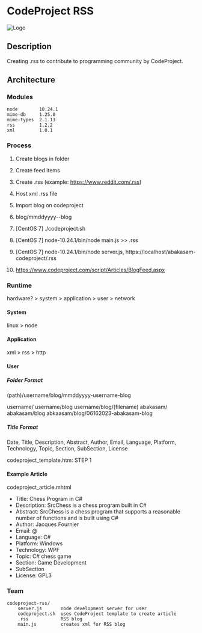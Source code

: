 # CodeProject RSS

![Logo](https://raw.githubusercontent.com/abakasam/codeproject-rss/main/logo.png)

## Description

Creating .rss to contribute to programming community by CodeProject.

## Architecture

### Modules

	node		10.24.1
	mime-db		1.25.0
	mime-types	2.1.13
	rss			1.2.2
	xml			1.0.1

### Process

1. Create blogs in folder
2. Create feed items
3. Create .rss (example: https://www.reddit.com/.rss)
4. Host xml .rss file
5. Import blog on codeproject

1. blog/mmddyyyy-<username>-blog
2. [CentOS 7] ./codeproject.sh
3. [CentOS 7] node-10.24.1/bin/node main.js >> .rss
4. [CentOS 7] node-10.24.1/bin/node server.js, https://localhost/abakasam-codeproject/.rss
5. https://www.codeproject.com/script/Articles/BlogFeed.aspx

### Runtime

hardware? > system > application > user > network

#### System
linux > node

#### Application
xml > rss > http

#### User

##### Folder Format

(path)/username/blog/mmddyyyy-username-blog

username/
username/blog
username/blog/(filename)
abakasam/
abakasam/blog
abkaasam/blog/06162023-abakasam-blog

##### Title Format

Date, Title, Description, Abstract, Author, Email, Language, Platform, Technology, Topic, Section, SubSection, License

codeproject_template.htm: STEP 1

#### Example Article

codeproject_article.mhtml

- Title: Chess Program in C#
- Description: SrcChess is a chess program built in C#
- Abstract: SrcChess is a chess program that supports a reasonable number of functions and is built using C#
- Author: Jacques Fournier
- Email: <username>@<domain>
- Language: C#
- Platform: Windows
- Technology: WPF
- Topic: C# chess game
- Section: Game Development
- SubSection
- License: GPL3

### Team

	codeproject-rss/	
		server.js		node development server for user
		codeproject.sh	uses CodeProject template to create article
		.rss			RSS blog
		main.js			creates xml for RSS blog